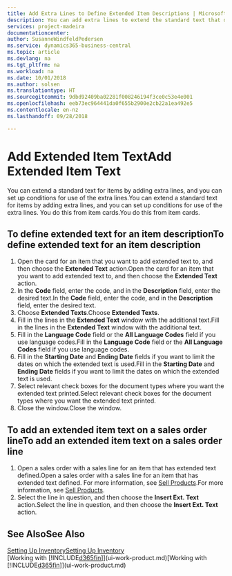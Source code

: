```yaml
---
title: Add Extra Lines to Define Extended Item Descriptions | Microsoft Docs
description: You can add extra lines to extend the standard text that describes an item.
services: project-madeira
documentationcenter: 
author: SusanneWindfeldPedersen
ms.service: dynamics365-business-central
ms.topic: article
ms.devlang: na
ms.tgt_pltfrm: na
ms.workload: na
ms.date: 10/01/2018
ms.author: solsen
ms.translationtype: HT
ms.sourcegitcommit: 9dbd92409ba02281f008246194f3ce0c53e4e001
ms.openlocfilehash: eeb73ec964441da0f655b2900e2cb22a1ea492e5
ms.contentlocale: en-nz
ms.lasthandoff: 09/28/2018

---
```

# <a name="add-extended-item-text"></a><span data-ttu-id="00a06-103">Add Extended Item Text</span><span class="sxs-lookup"><span data-stu-id="00a06-103">Add Extended Item Text</span></span>
<span data-ttu-id="00a06-104">You can extend a standard text for items by adding extra lines, and you can set up conditions for use of the extra lines.</span><span class="sxs-lookup"><span data-stu-id="00a06-104">You can extend a standard text for items by adding extra lines, and you can set up conditions for use of the extra lines.</span></span> <span data-ttu-id="00a06-105">You do this from item cards.</span><span class="sxs-lookup"><span data-stu-id="00a06-105">You do this from item cards.</span></span>

## <a name="to-define-extended-text-for-an-item-description"></a><span data-ttu-id="00a06-106">To define extended text for an item description</span><span class="sxs-lookup"><span data-stu-id="00a06-106">To define extended text for an item description</span></span>
1. <span data-ttu-id="00a06-107">Open the card for an item that you want to add extended text to, and then choose the **Extended Text** action.</span><span class="sxs-lookup"><span data-stu-id="00a06-107">Open the card for an item that you want to add extended text to, and then choose the **Extended Text** action.</span></span>
2. <span data-ttu-id="00a06-108">In the **Code** field, enter the code, and in the **Description** field, enter the desired text.</span><span class="sxs-lookup"><span data-stu-id="00a06-108">In the **Code** field, enter the code, and in the **Description** field, enter the desired text.</span></span>
3. <span data-ttu-id="00a06-109">Choose **Extended Texts**.</span><span class="sxs-lookup"><span data-stu-id="00a06-109">Choose **Extended Texts**.</span></span>
4. <span data-ttu-id="00a06-110">Fill in the lines in the **Extended Text** window with the additional text.</span><span class="sxs-lookup"><span data-stu-id="00a06-110">Fill in the lines in the **Extended Text** window with the additional text.</span></span>
5. <span data-ttu-id="00a06-111">Fill in the **Language Code** field or the **All Language Codes** field if you use language codes.</span><span class="sxs-lookup"><span data-stu-id="00a06-111">Fill in the **Language Code** field or the **All Language Codes** field if you use language codes.</span></span>
6. <span data-ttu-id="00a06-112">Fill in the **Starting Date** and **Ending Date** fields if you want to limit the dates on which the extended text is used.</span><span class="sxs-lookup"><span data-stu-id="00a06-112">Fill in the **Starting Date** and **Ending Date** fields if you want to limit the dates on which the extended text is used.</span></span>
7. <span data-ttu-id="00a06-113">Select relevant check boxes for the document types where you want the extended text printed.</span><span class="sxs-lookup"><span data-stu-id="00a06-113">Select relevant check boxes for the document types where you want the extended text printed.</span></span>
8. <span data-ttu-id="00a06-114">Close the window.</span><span class="sxs-lookup"><span data-stu-id="00a06-114">Close the window.</span></span>

## <a name="to-add-an-extended-item-text-on-a-sales-order-line"></a><span data-ttu-id="00a06-115">To add an extended item text on a sales order line</span><span class="sxs-lookup"><span data-stu-id="00a06-115">To add an extended item text on a sales order line</span></span>
1. <span data-ttu-id="00a06-116">Open a sales order with a sales line for an item that has extended text defined.</span><span class="sxs-lookup"><span data-stu-id="00a06-116">Open a sales order with a sales line for an item that has extended text defined.</span></span> <span data-ttu-id="00a06-117">For more information, see [Sell Products](sales-how-sell-products.md).</span><span class="sxs-lookup"><span data-stu-id="00a06-117">For more information, see [Sell Products](sales-how-sell-products.md).</span></span>
2. <span data-ttu-id="00a06-118">Select the line in question, and then choose the **Insert Ext. Text** action.</span><span class="sxs-lookup"><span data-stu-id="00a06-118">Select the line in question, and then choose the **Insert Ext. Text** action.</span></span>

## <a name="see-also"></a><span data-ttu-id="00a06-119">See Also</span><span class="sxs-lookup"><span data-stu-id="00a06-119">See Also</span></span>
[<span data-ttu-id="00a06-120">Setting Up Inventory</span><span class="sxs-lookup"><span data-stu-id="00a06-120">Setting Up Inventory</span></span>](inventory-setup-inventory.md)  
<span data-ttu-id="00a06-121">[Working with [!INCLUDE[d365fin](includes/d365fin_md.md)]](ui-work-product.md)</span><span class="sxs-lookup"><span data-stu-id="00a06-121">[Working with [!INCLUDE[d365fin](includes/d365fin_md.md)]](ui-work-product.md)</span></span>

